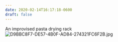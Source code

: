 ```yaml
---
date: 2020-02-14T16:17:18-0600
draft: false
---
```




An improvised pasta drying rack ![D9BBC8F7-DE57-4B0F-AD84-274321FC6F2B.jpg](https://ianwhitney.micro.blog/uploads/2020/932769d60f.jpg)



